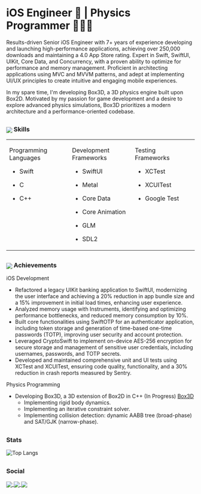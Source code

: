 <h1 align="left"> iOS Engineer 📱 |  Physics Programmer 👨🏽‍💻 </h1>

Results-driven Senior iOS Engineer with 7+ years of experience developing and launching high-performance applications, achieving over 250,000 downloads and maintaining a 4.0 App Store rating. Expert in Swift, SwiftUI, UIKit, Core Data, and Concurrency, with a proven ability to optimize for performance and memory management. Proficient in architecting applications using MVC and MVVM patterns, and adept at implementing UI/UX principles to create intuitive and engaging mobile experiences.

In my spare time, I'm developing Box3D, a 3D physics engine built upon Box2D. Motivated by my passion for game development and a desire to explore advanced physics simulations, Box3D prioritizes a modern architecture and a performance-oriented codebase. 

## <h3 align="left"> <img align="center" src="https://img.icons8.com/color/50/xcode.png"/> Skills</h3>

<table style="table-layout: fixed; width: 100%;">
  <tr>
    <td valign="top" width="33%">

Programming Languages
- Swift
- C
- C++

    </td>
    <td valign="top" width="33%">

Development Frameworks
- SwiftUI
- Metal
- Core Data
- Core Animation
- GLM
- SDL2

    </td>
    <td valign="top" width="33%">

Testing Frameworks
- XCTest
- XCUITest
- Google Test


    </td>    
</table>


## <h3 align="left"> <img align="center" src="https://img.icons8.com/color/50/trophy.png"/> Achievements</h3>

iOS Development
- Refactored a legacy UIKit banking application to SwiftUI, modernizing the user interface and achieving a 20% reduction in app bundle size and a 15% improvement in initial load times, enhancing user experience.
- Analyzed memory usage with Instruments, identifying and optimizing performance bottlenecks, and reduced memory consumption by 10%.
- Built core functionalities using SwiftOTP for an authenticator application, including token storage and generation of time-based one-time passwords (TOTP), improving user security and account protection.
- Leveraged CryptoSwift to implement on-device AES-256 encryption for secure storage and management of sensitive user credentials, including usernames, passwords, and TOTP secrets.
- Developed and maintained comprehensive unit and UI tests using XCTest and XCUITest, ensuring code quality, functionality, and a 30% reduction in crash reports measured by Sentry.


Physics Programming
- Developing Box3D, a 3D extension of Box2D in C++ (In Progress) [Box3D](https://github.com/KelCodesStuff/Box3D/)
  - Implementing rigid body dynamics.
  - Implementing an iterative constraint solver.
  - Implementing collision detection: dynamic AABB tree (broad-phase) and SAT/GJK (narrow-phase).

## <h3 align="left">Stats</h3>

![Top Langs](https://github-readme-stats.vercel.app/api/top-langs/?username=KelCodesStuff&theme=gotham)

## <h3 align="left">Social</h3>

<p align="left">
  <a href="https://linkedin.com/in/kelcodes" > <img align="center" src="https://img.icons8.com/color/50/linkedin.png"/> </a>
  <a href="https://twitter.com/kelcodesstuff" > <img align="center" src="https://img.icons8.com/color/50/twitter.png"/> </a>
  <a href="https://twitch.com/kelcodes" > <img align="center" src="https://img.icons8.com/color/50/twitch.png"/> </a>
</p>

